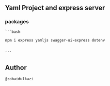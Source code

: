 ## Yaml Project and express server 

### packages

    ```bash

    npm i express yamljs swagger-ui-express dotenv
    

    ```




## Author 

    @zobaidulkazi
